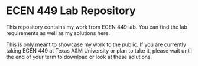 # ECEN 449 Lab Repository

This repository contains my work from ECEN 449 lab. You can find the lab requirements as well as my solutions here. 

This is only meant to showcase my work to the public. If you are currently taking ECEN 449 at Texas A&M University or plan to take it, please wait until the end of your term to download or look at these solutions. 
